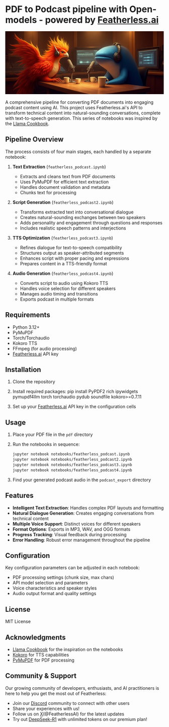 # PDF to Podcast pipeline with Open-models - powered by [Featherless.ai](https://featherless.ai)

![PDF to Podcast Pipeline](assets/podcastbanner.jpeg)

A comprehensive pipeline for converting PDF documents into engaging podcast content using AI. This project uses Featherless.ai's API to transform technical content into natural-sounding conversations, complete with text-to-speech generation. This series of notebooks was inspired by the [Llama Cookbook](https://github.com/meta-llama/llama-cookbook).

## Pipeline Overview

The process consists of four main stages, each handled by a separate notebook:

1. **Text Extraction** (`featherless_podcast.ipynb`)
   - Extracts and cleans text from PDF documents
   - Uses PyMuPDF for efficient text extraction
   - Handles document validation and metadata
   - Chunks text for processing

2. **Script Generation** (`featherless_podcast2.ipynb`)
   - Transforms extracted text into conversational dialogue
   - Creates natural-sounding exchanges between two speakers
   - Adds personality and engagement through questions and responses
   - Includes realistic speech patterns and interjections

3. **TTS Optimization** (`featherless_podcast3.ipynb`)
   - Refines dialogue for text-to-speech compatibility
   - Structures output as speaker-attributed segments
   - Enhances script with proper pacing and expressions
   - Prepares content in a TTS-friendly format

4. **Audio Generation** (`featherless_podcast4.ipynb`)
   - Converts script to audio using Kokoro TTS
   - Handles voice selection for different speakers
   - Manages audio timing and transitions
   - Exports podcast in multiple formats

## Requirements

- Python 3.12+
- PyMuPDF
- Torch/Torchaudio
- Kokoro TTS
- FFmpeg (for audio processing)
- [Featherless.ai](https://featherless.ai) API key

## Installation

1. Clone the repository
2. Install required packages:
pip install PyPDF2 rich ipywidgets pymupdf4llm torch torchaudio pydub soundfile kokoro>=0.7.11

3. Set up your [Featherless.ai](https://featherless.ai) API key in the configuration cells

## Usage

1. Place your PDF file in the `pdf` directory
2. Run the notebooks in sequence:
   ```bash
   jupyter notebook notebooks/featherless_podcast.ipynb
   jupyter notebook notebooks/featherless_podcast2.ipynb
   jupyter notebook notebooks/featherless_podcast3.ipynb
   jupyter notebook notebooks/featherless_podcast4.ipynb
   ```

3. Find your generated podcast audio in the `podcast_export` directory

## Features

- **Intelligent Text Extraction**: Handles complex PDF layouts and formatting
- **Natural Dialogue Generation**: Creates engaging conversations from technical content
- **Multiple Voice Support**: Distinct voices for different speakers
- **Format Options**: Exports in MP3, WAV, and OGG formats
- **Progress Tracking**: Visual feedback during processing
- **Error Handling**: Robust error management throughout the pipeline

## Configuration

Key configuration parameters can be adjusted in each notebook:

- PDF processing settings (chunk size, max chars)
- API model selection and parameters
- Voice characteristics and speaker styles
- Audio output format and quality settings

## License

MIT License

## Acknowledgments

- [Llama Cookbook](https://github.com/meta-llama/llama-cookbook) for the inspiration on the notebooks
- [Kokoro](https://github.com/hexgrad/kokoro) for TTS capabilities
- [PyMuPDF](https://github.com/pymupdf/PyMuPDF) for PDF processing

## Community & Support
Our growing community of developers, enthusiasts, and AI practitioners is here to help you get the most out of Featherless:
- Join our [Discord](https://discord.gg/7gybCMPjVA) community to connect with other users
- Share your experiences with us!
- Follow us on [X](https://x.com/FeatherlessAI)(@FeatherlessAI) for the latest updates
- Try out [DeepSeek-R1](https://featherless.ai/blog/deepseek-r1-available-for-premium-users) with unlimited tokens on our premium plan!
